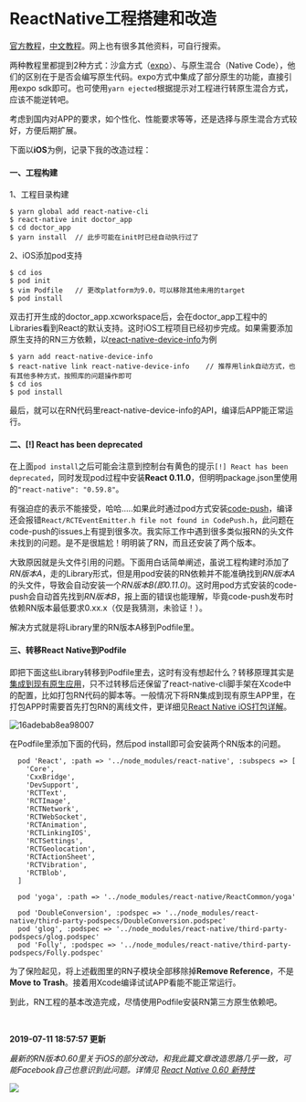 # ReactNative工程搭建和改造

[官方教程](https://facebook.github.io/react-native/docs/getting-started)，[中文教程](https://reactnative.cn/docs/getting-started/)。网上也有很多其他资料，可自行搜索。

两种教程里都提到2种方式：沙盒方式（[expo](https://expo.io/)）、与原生混合（Native Code），他们的区别在于是否会编写原生代码。expo方式中集成了部分原生的功能，直接引用expo sdk即可。也可使用`yarn ejected`根据提示对工程进行转原生混合方式，应该不能逆转吧。

考虑到国内对APP的要求，如个性化、性能要求等等，还是选择与原生混合方式较好，方便后期扩展。

下面以**iOS**为例，记录下我的改造过程：

#### 一、工程构建

1、工程目录构建

```
$ yarn global add react-native-cli
$ react-native init doctor_app
$ cd doctor_app
$ yarn install	// 此步可能在init时已经自动执行过了
```

2、iOS添加pod支持

```
$ cd ios
$ pod init
$ vim Podfile	// 更改platform为9.0，可以移除其他未用的target
$ pod install
```

双击打开生成的doctor_app.xcworkspace后，会在doctor_app工程中的Libraries看到React的默认支持。这时iOS工程项目已经初步完成。如果需要添加原生支持的RN三方依赖，以[react-native-device-info](https://github.com/react-native-community/react-native-device-info/)为例

```
$ yarn add react-native-device-info
$ react-native link react-native-device-info	// 推荐用link自动方式，也有其他多种方式，按照库的问题操作即可
$ cd ios
$ pod install
```

最后，就可以在RN代码里react-native-device-info的API，编译后APP能正常运行。

#### 二、[!] React has been deprecated

 在上面`pod install`之后可能会注意到控制台有黄色的提示`[!] React has been deprecated`，同时发现pod过程中安装**React 0.11.0**，但明明package.json里使用的`"react-native": "0.59.8"`。

有强迫症的表示不能接受，哈哈…..如果此时通过pod方式安装[code-push](https://github.com/Microsoft/react-native-code-push)，编译还会报错`React/RCTEventEmitter.h file not found in CodePush.h`，此问题在code-push的issues上有提到很多次。我实际工作中遇到很多类似报RN的头文件未找到的问题。是不是很尴尬！明明装了RN，而且还安装了两个版本。

大致原因就是头文件引用的问题。下面用白话简单阐述，虽说工程构建时添加了*RN版本A*，走的Library形式，但是用pod安装的RN依赖并不能准确找到*RN版本A*的头文件，导致会自动安装一个*RN版本B(即0.11.0)*。这时用pod方式安装的code-push会自动首先找到*RN版本B*，报上面的错误也能理解，毕竟code-push发布时依赖RN版本最低要求0.xx.x（仅是我猜测，未验证！）。

解决方式就是将Library里的RN版本A移到Podfile里。

#### 三、转移React Native到Podfile

即把下面这些Library转移到Podfile里去，这时有没有想起什么？转移原理其实是[集成到现有原生应用](https://facebook.github.io/react-native/docs/integration-with-existing-apps)，只不过转移后还保留了react-native-cli脚手架在Xcode中的配置，比如打包RN代码的脚本等。一般情况下将RN集成到现有原生APP里，在打包APP时需要首先打包RN的离线文件，更详细见[React Native iOS打包详解](https://www.jianshu.com/p/36db88ef118d)。

![16adebab8ea98007](https://cdn.jsdelivr.net/gh/stelalae/oss@master/files/2020/05/14/nfHuol.jpg)


在Podfile里添加下面的代码，然后pod install即可会安装两个RN版本的问题。

```
  pod 'React', :path => '../node_modules/react-native', :subspecs => [
    'Core',
    'CxxBridge',
    'DevSupport',
    'RCTText',
    'RCTImage',
    'RCTNetwork',
    'RCTWebSocket',
    'RCTAnimation',
    'RCTLinkingIOS',
    'RCTSettings',
    'RCTGeolocation',
    'RCTActionSheet',
    'RCTVibration',
    'RCTBlob',
  ]
    
  pod 'yoga', :path => '../node_modules/react-native/ReactCommon/yoga'
  
  pod 'DoubleConversion', :podspec => '../node_modules/react-native/third-party-podspecs/DoubleConversion.podspec'
  pod 'glog', :podspec => '../node_modules/react-native/third-party-podspecs/glog.podspec'
  pod 'Folly', :podspec => '../node_modules/react-native/third-party-podspecs/Folly.podspec'
```

为了保险起见，将上述截图里的RN子模块全部移除掉**Remove Reference**，不是**Move to Trash**。接着用Xcode编译试试APP看能不能正常运行。

到此，RN工程的基本改造完成，尽情使用Podfile安装RN第三方原生依赖吧。
    
<br/>

**2019-07-11 18:57:57 更新**

*最新的RN版本0.60里关于iOS的部分改动，和我此篇文章改造思路几乎一致，可能Facebook自己也意识到此问题。详情见 [React Native 0.60 新特性](https://juejin.im/post/5d1d7e07e51d4577565367f5)*

![](https://user-gold-cdn.xitu.io/2019/7/11/16be0b427e02f29d?w=697&h=225&f=png&s=54768)





